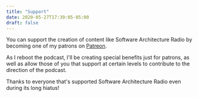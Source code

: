 ```yaml
---
title: "Support"
date: 2020-05-27T17:39:05-05:00
draft: false
---
```


You can support the creation of content like Software Architecture Radio by becoming one of my patrons on [Patreon](https://www.patreon.com/mattstine).

As I reboot the podcast, I'll be creating special benefits just for patrons, as well as allow those of you that support at certain levels to contribute to the direction of the podcast.

Thanks to everyone that's supported Software Architecture Radio even during its long hiatus!